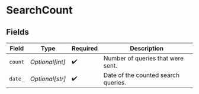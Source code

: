 # SearchCount


## Fields

| Field                               | Type                                | Required                            | Description                         |
| ----------------------------------- | ----------------------------------- | ----------------------------------- | ----------------------------------- |
| `count`                             | *Optional[int]*                     | :heavy_check_mark:                  | Number of queries that were sent.   |
| `date_`                             | *Optional[str]*                     | :heavy_check_mark:                  | Date of the counted search queries. |